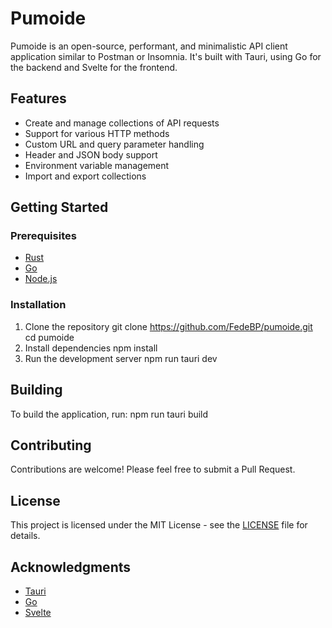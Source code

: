 # Pumoide

Pumoide is an open-source, performant, and minimalistic API client application similar to Postman or Insomnia. It's built with Tauri, using Go for the backend and Svelte for the frontend.

## Features

- Create and manage collections of API requests
- Support for various HTTP methods
- Custom URL and query parameter handling
- Header and JSON body support
- Environment variable management
- Import and export collections

## Getting Started

### Prerequisites

- [Rust](https://www.rust-lang.org/)
- [Go](https://golang.org/)
- [Node.js](https://nodejs.org/)

### Installation

1. Clone the repository
   git clone https://github.com/FedeBP/pumoide.git
   cd pumoide
2. Install dependencies
   npm install
3. Run the development server
   npm run tauri dev

## Building

To build the application, run:
npm run tauri build

## Contributing

Contributions are welcome! Please feel free to submit a Pull Request.

## License

This project is licensed under the MIT License - see the [LICENSE](LICENSE) file for details.

## Acknowledgments

- [Tauri](https://tauri.app/)
- [Go](https://golang.org/)
- [Svelte](https://svelte.dev/)
